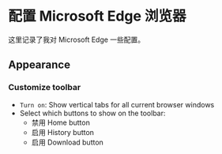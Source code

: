 # 配置 Microsoft Edge 浏览器

这里记录了我对 Microsoft Edge 一些配置。

## Appearance

### Customize toolbar

- `Turn on`: Show vertical tabs for all current browser windows
- Select which buttons to show on the toolbar:
  - 禁用 Home button
  - 启用 History button
  - 启用 Download button

